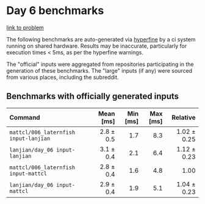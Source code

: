 # Day 6 benchmarks

[link to problem](http://adventofcode.com/2021/day/6)

The following benchmarks are auto-generated via [hyperfine](https://github.com/sharkdp/hyperfine) by a ci system running on shared hardware. Results may be inaccurate, particularly for execution times < 5ms, as per the hyperfine warnings.

The "official" inputs were aggregated from repositories participating in the generation of these benchmarks. The "large" inputs (if any) were sourced from various places, including the subreddit.

## Benchmarks with officially generated inputs
| Command | Mean [ms] | Min [ms] | Max [ms] | Relative |
|:---|---:|---:|---:|---:|
| `mattcl/006_laternfish input-lanjian` | 2.8 ± 0.5 | 1.7 | 8.3 | 1.02 ± 0.25 |
| `lanjian/day_06 input-lanjian` | 3.1 ± 0.4 | 2.1 | 6.4 | 1.12 ± 0.23 |
| `mattcl/006_laternfish input-mattcl` | 2.8 ± 0.4 | 1.6 | 4.8 | 1.00 |
| `lanjian/day_06 input-mattcl` | 2.9 ± 0.4 | 1.9 | 5.1 | 1.04 ± 0.23 |
